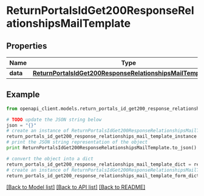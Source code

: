 # ReturnPortalsIdGet200ResponseRelationshipsMailTemplate


## Properties
Name | Type | Description | Notes
------------ | ------------- | ------------- | -------------
**data** | [**ReturnPortalsIdGet200ResponseRelationshipsMailTemplateData**](ReturnPortalsIdGet200ResponseRelationshipsMailTemplateData.md) |  | [optional] 

## Example

```python
from openapi_client.models.return_portals_id_get200_response_relationships_mail_template import ReturnPortalsIdGet200ResponseRelationshipsMailTemplate

# TODO update the JSON string below
json = "{}"
# create an instance of ReturnPortalsIdGet200ResponseRelationshipsMailTemplate from a JSON string
return_portals_id_get200_response_relationships_mail_template_instance = ReturnPortalsIdGet200ResponseRelationshipsMailTemplate.from_json(json)
# print the JSON string representation of the object
print ReturnPortalsIdGet200ResponseRelationshipsMailTemplate.to_json()

# convert the object into a dict
return_portals_id_get200_response_relationships_mail_template_dict = return_portals_id_get200_response_relationships_mail_template_instance.to_dict()
# create an instance of ReturnPortalsIdGet200ResponseRelationshipsMailTemplate from a dict
return_portals_id_get200_response_relationships_mail_template_form_dict = return_portals_id_get200_response_relationships_mail_template.from_dict(return_portals_id_get200_response_relationships_mail_template_dict)
```
[[Back to Model list]](../README.md#documentation-for-models) [[Back to API list]](../README.md#documentation-for-api-endpoints) [[Back to README]](../README.md)


